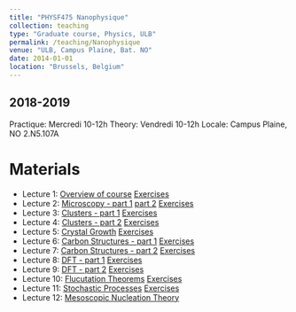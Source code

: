 ```yaml
---
title: "PHYSF475 Nanophysique"
collection: teaching
type: "Graduate course, Physics, ULB"
permalink: /teaching/Nanophysique
venue: "ULB, Campus Plaine, Bat. NO"
date: 2014-01-01
location: "Brussels, Belgium"
---
```


2018-2019
---------
Practique: Mercredi 10-12h
Theory: Vendredi 10-12h
Locale: Campus Plaine, NO 2.N5.107A

Materials
======
* Lecture 1: [Overview of course](/files/Nanophysique/lecture1.pdf)		[Exercises](/files/Nanophysique/Exercises_1.pdf)
* Lecture 2: [Microscopy - part 1](/files/Nanophysique/lecture2.pdf) [part 2](/files/Nanophysique/lecture2_bis.pdf)		[Exercises](/files/Nanophysique/Exercises_2.pdf)
* Lecture 3: [Clusters - part 1](/files/Nanophysique/lecture3.pdf)  		[Exercises](/files/Nanophysique/Exercises_3.pdf)
* Lecture 4: [Clusters - part 2](/files/Nanophysique/lecture3_bis.pdf) 		[Exercises](/files/Nanophysique/Exercises_3_bis.pdf)
* Lecture 5: [Crystal Growth](/files/Nanophysique/lecture5.pdf) 		[Exercises](/files/Nanophysique/Exercises_Ch_4.pdf)
* Lecture 6: [Carbon Structures - part 1](/files/Nanophysique/lecture6.pdf) 	[Exercises](/files/Nanophysique/Exercises_Ch_5.pdf)
* Lecture 7: [Carbon Structures - part 2](/files/Nanophysique/lecture7.pdf) 	[Exercises](/files/Nanophysique/Exercises_Ch_5_bis.pdf)
* Lecture 8: [DFT - part 1](/files/Nanophysique/lecture8.pdf) 			[Exercises](/files/Nanophysique/Exercises_Ch_6.pdf)
* Lecture 9: [DFT - part 2](/files/Nanophysique/lecture9.pdf) 			[Exercises](/files/Nanophysique/Exercises_Ch_6_bis.pdf)
* Lecture 10: [Flucutation Theorems](/files/Nanophysique/lecture10.pdf) 	[Exercises](/files/Nanophysique/Exercises_Ch_7_2018.pdf)
* Lecture 11: [Stochastic Processes](/files/Nanophysique/lecture11.pdf) 	[Exercises](/files/Nanophysique/Exercises_Ch_8_2018.pdf)
* Lecture 12: [Mesoscopic Nucleation Theory](/files/Nanophysique/lecture12.pdf) 